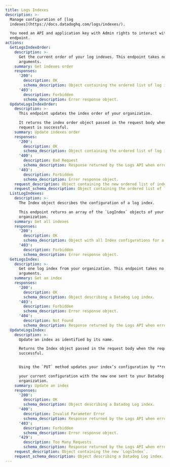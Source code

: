 ```yaml
---
title: Logs Indexes
description: >-
  Manage configuration of [log
  indexes](https://docs.datadoghq.com/logs/indexes/).

  You need an API and application key with Admin rights to interact with this
  endpoint.
actions:
  GetLogsIndexOrder:
    description: >-
      Get the current order of your log indexes. This endpoint takes no JSON
      arguments.
    summary: Get indexes order
    responses:
      '200':
        description: OK
        schema_description: Object containing the ordered list of log index names.
      '403':
        description: Forbidden
        schema_description: Error response object.
  UpdateLogsIndexOrder:
    description: >-
      This endpoint updates the index order of your organization.

      It returns the index order object passed in the request body when the
      request is successful.
    summary: Update indexes order
    responses:
      '200':
        description: OK
        schema_description: Object containing the ordered list of log index names.
      '400':
        description: Bad Request
        schema_description: Response returned by the Logs API when errors occur.
      '403':
        description: Forbidden
        schema_description: Error response object.
    request_description: Object containing the new ordered list of index names
    request_schema_description: Object containing the ordered list of log index names.
  ListLogIndexes:
    description: >-
      The Index object describes the configuration of a log index.

      This endpoint returns an array of the `LogIndex` objects of your
      organization.
    summary: Get all indexes
    responses:
      '200':
        description: OK
        schema_description: Object with all Index configurations for a given organization.
      '403':
        description: Forbidden
        schema_description: Error response object.
  GetLogsIndex:
    description: >-
      Get one log index from your organization. This endpoint takes no JSON
      arguments.
    summary: Get an index
    responses:
      '200':
        description: OK
        schema_description: Object describing a Datadog Log index.
      '403':
        description: Forbidden
        schema_description: Error response object.
      '404':
        description: Not Found
        schema_description: Response returned by the Logs API when errors occur.
  UpdateLogsIndex:
    description: >-
      Update an index as identified by its name.

      Returns the Index object passed in the request body when the request is
      successful.


      Using the `PUT` method updates your index’s configuration by **replacing**

      your current configuration with the new one sent to your Datadog
      organization.
    summary: Update an index
    responses:
      '200':
        description: OK
        schema_description: Object describing a Datadog Log index.
      '400':
        description: Invalid Parameter Error
        schema_description: Response returned by the Logs API when errors occur.
      '403':
        description: Forbidden
        schema_description: Error response object.
      '429':
        description: Too Many Requests
        schema_description: Response returned by the Logs API when errors occur.
    request_description: Object containing the new `LogsIndex`.
    request_schema_description: Object describing a Datadog Log index.
---
```

